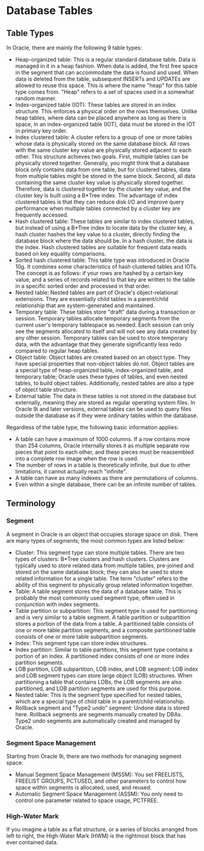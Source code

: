 # Database Tables

## Table Types

In Oracle, there are mainly the following 9 table types:
- Heap-organized table: This is a regular standard database table. Data is managed in it in a heap fashion. When data is added, the first free space in the segment that can accommodate the data is found and used. When data is deleted from the table, subsequent INSERTs and UPDATEs are allowed to reuse this space. This is where the name "heap" for this table type comes from. "Heap" refers to a set of spaces used in a somewhat random manner.
- Index-organized table (IOT): These tables are stored in an index structure. This enforces a physical order on the rows themselves. Unlike heap tables, where data can be placed anywhere as long as there is space, in an index-organized table (IOT), data must be stored in the IOT in primary key order.
- Index clustered table: A cluster refers to a group of one or more tables whose data is physically stored on the same database block. All rows with the same cluster key value are physically stored adjacent to each other. This structure achieves two goals. First, multiple tables can be physically stored together. Generally, you might think that a database block only contains data from one table, but for clustered tables, data from multiple tables might be stored in the same block. Second, all data containing the same cluster key value is physically stored together. Therefore, data is clustered together by the cluster key value, and the cluster key is built using a B*Tree index. The advantage of index clustered tables is that they can reduce disk I/O and improve query performance when multiple tables connected by a cluster key are frequently accessed.
- Hash clustered table: These tables are similar to index clustered tables, but instead of using a B*Tree index to locate data by the cluster key, a hash cluster hashes the key value to a cluster, directly finding the database block where the data should be. In a hash cluster, the data is the index. Hash clustered tables are suitable for frequent data reads based on key equality comparisons.
- Sorted hash clustered table: This table type was introduced in Oracle 10g. It combines some characteristics of hash clustered tables and IOTs. The concept is as follows: if your rows are hashed by a certain key value, and a series of records related to that key are written to the table in a specific sorted order and processed in that order.
- Nested table: Nested tables are part of Oracle's object-relational extensions. They are essentially child tables in a parent/child relationship that are system-generated and maintained.
- Temporary table: These tables store "draft" data during a transaction or session. Temporary tables allocate temporary segments from the current user's temporary tablespace as needed. Each session can only see the segments allocated to itself and will not see any data created by any other session. Temporary tables can be used to store temporary data, with the advantage that they generate significantly less redo compared to regular heap tables.
- Object table: Object tables are created based on an object type. They have special properties that non-object tables do not. Object tables are a special type of heap-organized table, index-organized table, and temporary table; Oracle uses these types of tables, and even nested tables, to build object tables. Additionally, nested tables are also a type of object table structure.
- External table: The data in these tables is not stored in the database but externally, meaning they are stored as regular operating system files. In Oracle 9i and later versions, external tables can be used to query files outside the database as if they were ordinary tables within the database.

Regardless of the table type, the following basic information applies:
- A table can have a maximum of 1000 columns. If a row contains more than 254 columns, Oracle internally stores it as multiple separate row pieces that point to each other, and these pieces must be reassembled into a complete row image when the row is used.
- The number of rows in a table is theoretically infinite, but due to other limitations, it cannot actually reach "infinite".
- A table can have as many indexes as there are permutations of columns.
- Even within a single database, there can be an infinite number of tables.

## Terminology

### Segment

A segment in Oracle is an object that occupies storage space on disk. There are many types of segments; the most common types are listed below:
- Cluster: This segment type can store multiple tables. There are two types of clusters: B*Tree clusters and hash clusters. Clusters are typically used to store related data from multiple tables, pre-joined and stored on the same database block; they can also be used to store related information for a single table. The term "cluster" refers to the ability of this segment to physically group related information together.
- Table: A table segment stores the data of a database table. This is probably the most commonly used segment type, often used in conjunction with index segments.
- Table partition or subpartition: This segment type is used for partitioning and is very similar to a table segment. A table partition or subpartition stores a portion of the data from a table. A partitioned table consists of one or more table partition segments, and a composite partitioned table consists of one or more table subpartition segments.
- Index: This segment type can store index structures.
- Index partition: Similar to table partitions, this segment type contains a portion of an index. A partitioned index consists of one or more index partition segments.
- LOB partition, LOB subpartition, LOB index, and LOB segment: LOB index and LOB segment types can store large object (LOB) structures. When partitioning a table that contains LOBs, the LOB segments are also partitioned, and LOB partition segments are used for this purpose.
- Nested table: This is the segment type specified for nested tables, which are a special type of child table in a parent/child relationship.
- Rollback segment and "Type2 undo" segment: Undone data is stored here. Rollback segments are segments manually created by DBAs. Type2 undo segments are automatically created and managed by Oracle.

### Segment Space Management

Starting from Oracle 9i, there are two methods for managing segment space:
- Manual Segment Space Management (MSSM): You set FREELISTS, FREELIST GROUPS, PCTUSED, and other parameters to control how space within segments is allocated, used, and reused.
- Automatic Segment Space Management (ASSM): You only need to control one parameter related to space usage, PCTFREE.

### High-Water Mark

If you imagine a table as a flat structure, or a series of blocks arranged from left to right, the High-Water Mark (HWM) is the rightmost block that has ever contained data.
